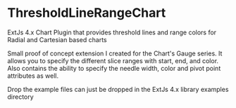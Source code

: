 # ThresholdLineRangeChart
ExtJs 4.x Chart Plugin that provides threshold lines and range colors for Radial and Cartesian based charts

Small proof of concept extension I created for the Chart's Gauge series. It allows you to specify the different slice ranges with start, end, and color. Also contains the ability to specify the needle width, color and pivot point attributes as well.

Drop the example files can just be dropped in the ExtJs 4.x library examples directory
